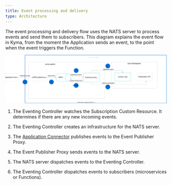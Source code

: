 ```yaml
---
title: Event processing and delivery
type: Architecture
---
```

The event processing and delivery flow uses the NATS server to process events and send them to subscribers.
This diagram explains the event flow in Kyma, from the moment the Application sends an event, to the point when the event triggers the Function.

![Eventing flow](./assets/eventing-flow.svg)

1. The Eventing Controller watches the Subscription Custom Resource. It determines if there are any new incoming events.

2. The Eventing Controller creates an infrastructure for the NATS server.

3. The [Application Connector](/components/application-connector/) publishes events to the Event Publisher Proxy.

4. The Event Publisher Proxy sends events to the NATS server.

5. The NATS server dispatches events to the Eventing Controller.

6. The Eventing Controller dispatches events to subscribers (microservices or Functions).
